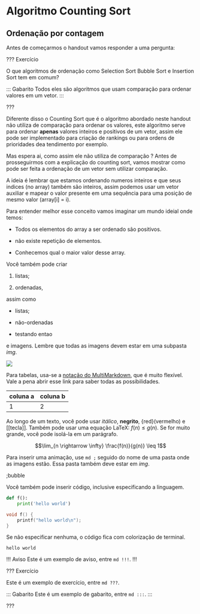 Algoritmo Counting Sort 
======

Ordenação por contagem
---------
Antes de começarmos o handout vamos responder a uma pergunta:

??? Exercício

O que algoritmos de ordenação como Selection Sort Bubble Sort e Insertion Sort tem em comum? 

::: Gabarito
Todos eles são algoritmos que usam comparação para ordenar valores em um vetor.
:::

???

Diferente disso o Counting Sort que é o algoritmo abordado neste handout não utiliza de comparação para ordenar os valores, este algoritmo serve para ordenar **apenas** valores inteiros e positivos de um vetor, assim ele pode ser implementado para criação de rankings ou para ordens de prioridades dea tendimento por exemplo.

Mas espera ai, como assim ele não utiliza de comparação ? Antes de prosseguirmos com a explicação do counting sort, vamos mostrar como pode ser feita a ordenação de um vetor sem utilizar comparação.

A ideia é lembrar que estamos ordenando numeros inteiros e que seus indices (no array) também são inteiros, assim podemos usar um vetor auxiliar e mapear o valor presente em uma sequência para uma posição de mesmo valor (array[i] = i).

Para entender melhor esse conceito vamos imaginar um mundo ideial onde temos:

* Todos os elementos do array a ser ordenado são positivos.

* não existe repetição de elementos.

* Conhecemos qual o maior valor desse array.




Você também pode criar

1. listas;

2. ordenadas,

assim como

* listas;

* não-ordenadas

* testando entao

e imagens. Lembre que todas as imagens devem estar em uma subpasta *img*.

![](logo.png)

Para tabelas, usa-se a [notação do
MultiMarkdown](https://fletcher.github.io/MultiMarkdown-6/syntax/tables.html),
que é muito flexível. Vale a pena abrir esse link para saber todas as
possibilidades.

| coluna a | coluna b |
|----------|----------|
| 1        | 2        |

Ao longo de um texto, você pode usar *itálico*, **negrito**, {red}(vermelho) e
[[tecla]]. Também pode usar uma equação LaTeX: $f(n) \leq g(n)$. Se for muito
grande, você pode isolá-la em um parágrafo.

$$\lim_{n \rightarrow \infty} \frac{f(n)}{g(n)} \leq 1$$

Para inserir uma animação, use `md ;` seguido do nome de uma pasta onde as
imagens estão. Essa pasta também deve estar em *img*.

;bubble

Você também pode inserir código, inclusive especificando a linguagem.

``` py
def f():
    print('hello world')
```

``` c
void f() {
    printf("hello world\n");
}
```

Se não especificar nenhuma, o código fica com colorização de terminal.

```
hello world
```


!!! Aviso
Este é um exemplo de aviso, entre `md !!!`.
!!!


??? Exercício

Este é um exemplo de exercício, entre `md ???`.

::: Gabarito
Este é um exemplo de gabarito, entre `md :::`.
:::

???

